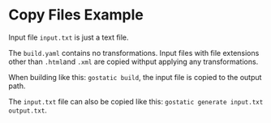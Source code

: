 Copy Files Example
==================

Input file `input.txt` is just a text file.

The `build.yaml` contains no transformations. Input files with file extensions other than
`.html`and `.xml` are copied withput applying any transformations.

When building like this: `gostatic build`, the input file is copied to the output path.

The `input.txt` file can also be copied like this: `gostatic generate input.txt output.txt`.

